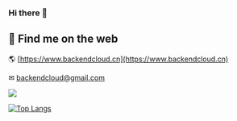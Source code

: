 ### Hi there 👋

<!--
https://github.com/anuraghazra/github-readme-stats

**backendcloud/backendcloud** is a ✨ _special_ ✨ repository because its `README.md` (this file) appears on your GitHub profile.

Here are some ideas to get you started:

- 🔭 I’m currently working on ...
- 🌱 I’m currently learning ...
- 👯 I’m looking to collaborate on ...
- 🤔 I’m looking for help with ...
- 💬 Ask me about ...
- 📫 How to reach me: ...
- 😄 Pronouns: ...
- ⚡ Fun fact: ...
-->

<!--
![Metrics](/github-metrics.svg)
![Metrics](https://github.com/backendcloud/backendcloud/blob/main/github-metrics.svg)
-->

## 👋 Find me on the web

🌎 [https://www.backendcloud.cn](https://www.backendcloud.cn)

✉ [backendcloud@gmail.com](mailto:backendcloud@gmail.com)
<!--
💼 [https://linkedin.com](https://www.linkedin.com/in/xxx/)
-->

<img align="middle" src="https://github-readme-stats.vercel.app/api?username=backendcloud&show_icons=true&icon_color=CE1D2D&text_color=718096&bg_color=ffffff&hide_title=true" />

[![Top Langs](https://github-readme-stats.vercel.app/api/top-langs/?username=backendcloud&langs_count=10&layout=compact)](https://github.com/anuraghazra/github-readme-stats)

<!--
![](https://komarev.com/ghpvc/?username=backendcloud)
-->
